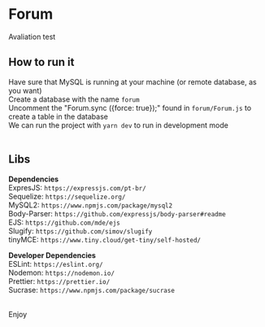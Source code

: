 # Forum

Avaliation test

## How to run it

Have sure that MySQL is running at your machine (or remote database, as you want) <br>
Create a database with the name `forum` <br>
Uncomment the "Forum.sync ({force: true});" found in `forum/Forum.js`
to create a table in the database<br>
We can run the project with `yarn dev` to run in development mode <br>
<br>


## Libs

**Dependencies**
<br>
ExpresJS: `https://expressjs.com/pt-br/` <br>
Sequelize: `https://sequelize.org/ `<br>
MySQL2: `https://www.npmjs.com/package/mysql2`<br>
Body-Parser: `https://github.com/expressjs/body-parser#readme`<br>
EJS: `https://github.com/mde/ejs`<br>
Slugify: `https://github.com/simov/slugify`<br>
tinyMCE: `https://www.tiny.cloud/get-tiny/self-hosted/`<br>

**Developer Dependencies**
<br>
ESLint: `https://eslint.org/`<br>
Nodemon: `https://nodemon.io/`<br>
Prettier: `https://prettier.io/` <br>
Sucrase: `https://www.npmjs.com/package/sucrase` <br>

<br>
Enjoy
